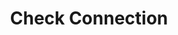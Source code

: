 ---
title: Check Connection
slug: check-connection
updated-on: '2024-05-30T13:44:31.749Z'
created-on: '2024-05-30T13:41:46.671Z'
published-on: '2024-05-30T13:54:32.469Z'
f_city-state-2:
- cms/city/bessemer-al.md
- cms/city/colusa-ca.md
- cms/city/willows-ca.md
- cms/city/tulsa-ok.md
f_locations:
- cms/payday-loan/check-connection-11135.md
- cms/payday-loan/check-connection-11136.md
- cms/payday-loan/check-connection-11137.md
- cms/payday-loan/check-connection-11138.md
- cms/payday-loan/check-connection-11139.md
f_states:
- cms/state/alabama.md
- cms/state/california.md
- cms/state/oklahoma.md
layout: '[company].html'
tags: company
---